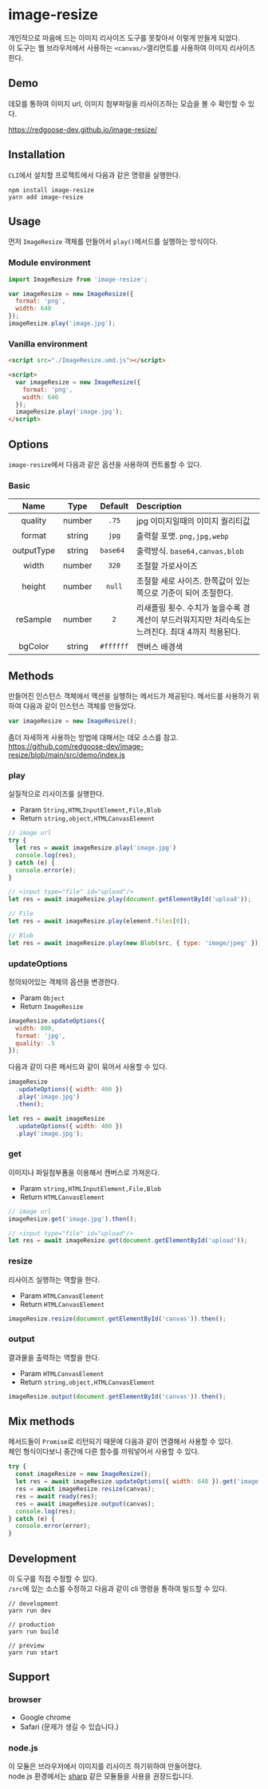 # image-resize

개인적으로 마음에 드는 이미지 리사이즈 도구를 못찾아서 이렇게 만들게 되었다.  
이 도구는 웹 브라우저에서 사용하는 `<canvas/>`엘리먼트를 사용하여 이미지 리사이즈 한다.


## Demo

데모를 통하여 이미지 url, 이미지 첨부파일을 리사이즈하는 모습을 볼 수 확인할 수 있다.

https://redgoose-dev.github.io/image-resize/


## Installation

`CLI`에서 설치할 프로젝트에서 다음과 같은 명령을 실행한다.

```
npm install image-resize
yarn add image-resize
```


## Usage

먼저 `ImageResize` 객체를 만들어서 `play()`메서드를 실행하는 방식이다.

### Module environment

```javascript
import ImageResize from 'image-resize';

var imageResize = new ImageResize({
  format: 'png',
  width: 640
});
imageResize.play('image.jpg');
```

### Vanilla environment

```html
<script src="./ImageResize.umd.js"></script>

<script>
  var imageResize = new ImageResize({
    format: 'png',
    width: 640
  });
  imageResize.play('image.jpg');
</script>
```


## Options

`image-resize`에서 다음과 같은 옵션을 사용하여 컨트롤할 수 있다.

### Basic

| Name |  Type  | Default | Description |
|:----:|:------:|:-------:|:------------|
| quality | number | `.75` | jpg 이미지일때의 이미지 퀄리티값 |
| format | string | `jpg` | 출력할 포맷. `png,jpg,webp` |
| outputType | string | `base64 ` | 출력방식. `base64,canvas,blob` |
| width | number | `320` | 조절할 가로사이즈 |
| height | number | `null` | 조절할 세로 사이즈. 한쪽값이 있는쪽으로 기준이 되어 조절한다. |
| reSample | number | `2` | 리새플링 횟수. 수치가 높을수록 경계선이 부드러워지지만 처리속도는 느려진다. 최대 4까지 적용된다. |
| bgColor | string | `#ffffff` | 캔버스 배경색 |


## Methods

만들어진 인스턴스 객체에서 액션을 실행하는 메서드가 제공된다. 메서드를 사용하기 위하여 다음과 같이 인스턴스 객체를 만들었다.

```javascript
var imageResize = new ImageResize();
```

좀더 자세하게 사용하는 방법에 대해서는 데모 소스를 참고.  
https://github.com/redgoose-dev/image-resize/blob/main/src/demo/index.js


### play

실질적으로 리사이즈를 실행한다.

- Param `String,HTMLInputElement,File,Blob`
- Return `string,object,HTMLCanvasElement`

```javascript
// image url
try {
  let res = await imageResize.play('image.jpg')
  console.log(res);
} catch (e) {
  console.error(e);
}

// <input type="file" id="upload"/>
let res = await imageResize.play(document.getElementById('upload'));

// File
let res = await imageResize.play(element.files[0]);

// Blob
let res = await imageResize.play(new Blob(src, { type: 'image/jpeg' }));
```

### updateOptions

정의되어있는 객체의 옵션을 변경한다.

- Param `Object`
- Return `ImageResize`

```javascript
imageResize.updateOptions({
  width: 800,
  format: 'jpg',
  quality: .5
});
```

다음과 같이 다른 메서드와 같이 묶어서 사용할 수 있다.

```javascript
imageResize
  .updateOptions({ width: 400 })
  .play('image.jpg')
  .then();

let res = await imageResize
  .updateOptions({ width: 400 })
  .play('image.jpg');
```

### get

이미지나 파일첨부폼을 이용해서 캔버스로 가져온다.

- Param `string,HTMLInputElement,File,Blob`
- Return `HTMLCanvasElement`

```javascript
// image url
imageResize.get('image.jpg').then();

// <input type="file" id="upload"/>
let res = await imageResize.get(document.getElementById('upload'));
```

### resize

리사이즈 실행하는 역할을 한다.

- Param `HTMLCanvasElement`
- Return `HTMLCanvasElement`

```javascript
imageResize.resize(document.getElementById('canvas')).then();
```

### output

결과물을 출력하는 역할을 한다.

- Param `HTMLCanvasElement`
- Return `string,object,HTMLCanvasElement`

```javascript
imageResize.output(document.getElementById('canvas')).then();
```


## Mix methods

메서드들이 `Promise`로 리턴되기 때문에 다음과 같이 연결해서 사용할 수 있다.  
체인 형식이다보니 중간에 다른 함수를 끼워넣어서 사용할 수 있다.

```javascript
try {
  const imageResize = new ImageResize();
  let res = await imageResize.updateOptions({ width: 640 }).get('image.jpg');
  res = await imageResize.resize(canvas);
  res = await ready(res);
  res = await imageResize.output(canvas);
  console.log(res);
} catch (e) {
  console.error(error);
}
```


## Development

이 도구를 직접 수정할 수 있다.  
`/src`에 있는 소스를 수정하고 다음과 같이 cli 명령을 통하여 빌드할 수 있다.

```
// development
yarn run dev

// production
yarn run build

// preview
yarn run start
```


## Support

### browser

- Google chrome
- Safari (문제가 생길 수 있습니다.)

### node.js

이 모듈은 브라우저에서 이미지를 리사이즈 하기위하여 만들어졌다.  
node.js 환경에서는 [sharp](https://github.com/lovell/sharp) 같은 모듈들을 사용을 권장드립니다.

